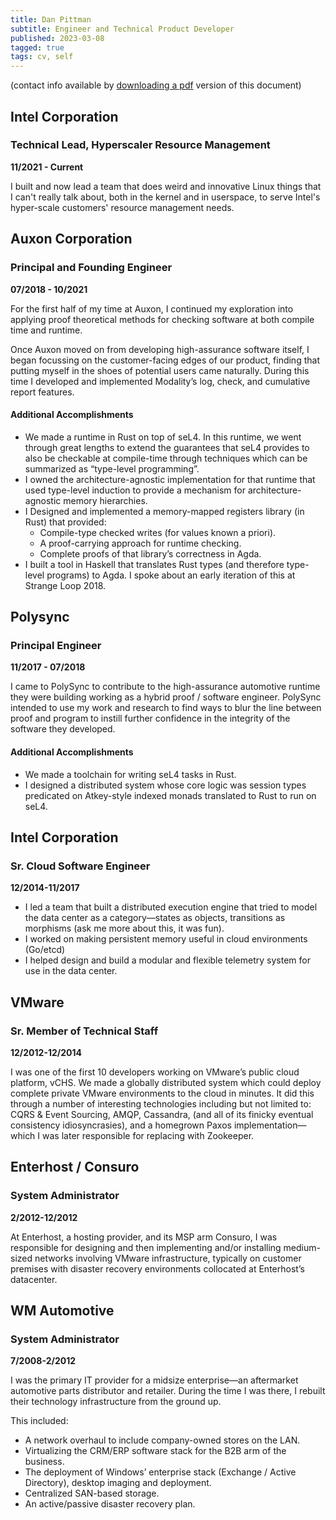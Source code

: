```yaml
---
title: Dan Pittman
subtitle: Engineer and Technical Product Developer
published: 2023-03-08
tagged: true
tags: cv, self
---
```


(contact info available by [downloading a pdf](/files/cv.pdf) version of
this document)

## Intel Corporation
### Technical Lead, Hyperscaler Resource Management
**11/2021 - Current**

I built and now lead a team that does weird and innovative Linux
things that I can't really talk about, both in the kernel and in
userspace, to serve Intel's hyper-scale customers' resource management
needs.

## Auxon Corporation
### Principal and Founding Engineer
**07/2018 - 10/2021**

For the first half of my time at Auxon, I continued my exploration
into applying proof theoretical methods for checking software at both
compile time and runtime.

Once Auxon moved on from developing high-assurance software itself, I
began focussing on the customer-facing edges of our product, finding
that putting myself in the shoes of potential users came
naturally. During this time I developed and implemented Modality’s
log, check, and cumulative report features.

#### Additional Accomplishments

- We made a runtime in Rust on top of seL4. In this runtime, we went
  through great lengths to extend the guarantees that seL4 provides to
  also be checkable at compile-time through techniques which can be
  summarized as “type-level programming”.
- I owned the architecture-agnostic implementation for that runtime
  that used type-level induction to provide a mechanism for
  architecture-agnostic memory hierarchies.
- I Designed and implemented a memory-mapped registers library (in
  Rust) that provided:
  - Compile-type checked writes (for values known a priori).
  - A proof-carrying approach for runtime checking.
  - Complete proofs of that library’s correctness in Agda.
- I built a tool in Haskell that translates Rust types (and therefore
  type-level programs) to Agda. I spoke about an early iteration of
  this at Strange Loop 2018.

## Polysync
### Principal Engineer
**11/2017 - 07/2018**

I came to PolySync to contribute to the high-assurance automotive
runtime they were building working as a hybrid proof / software
engineer. PolySync intended to use my work and research to find ways
to blur the line between proof and program to instill further
confidence in the integrity of the software they developed.

#### Additional Accomplishments

- We made a toolchain for writing seL4 tasks in Rust.
- I designed a distributed system whose core logic was session types
  predicated on Atkey-style indexed monads translated to Rust to run
  on seL4.

## Intel Corporation
### Sr. Cloud Software Engineer
**12/2014-11/2017**

- I led a team that built a distributed execution engine that tried to
  model the data center as a category—states as objects, transitions
  as morphisms (ask me more about this, it was fun).
- I worked on making persistent memory useful in cloud environments (Go/etcd)
- I helped design and build a modular and flexible telemetry system for use in the data center.

## VMware
### Sr. Member of Technical Staff
**12/2012-12/2014**

I was one of the first 10 developers working on VMware’s public cloud
platform, vCHS.  We made a globally distributed system which could
deploy complete private VMware environments to the cloud in
minutes. It did this through a number of interesting technologies
including but not limited to: CQRS & Event Sourcing, AMQP, Cassandra,
(and all of its finicky eventual consistency idiosyncrasies), and a
homegrown Paxos implementation—which I was later responsible for
replacing with Zookeeper.

## Enterhost / Consuro
### System Administrator
**2/2012-12/2012**

At Enterhost, a hosting provider, and its MSP arm Consuro, I was
responsible for designing and then implementing and/or installing
medium-sized networks involving VMware infrastructure, typically on
customer premises with disaster recovery environments collocated at
Enterhost’s datacenter.

## WM Automotive
### System Administrator
**7/2008-2/2012**

I was the primary IT provider for a midsize enterprise—an aftermarket
automotive parts distributor and retailer. During the time I was
there, I rebuilt their technology infrastructure from the ground up.

This included:

- A network overhaul to include company-owned stores on the LAN.
- Virtualizing the CRM/ERP software stack for the B2B arm of the
  business.
- The deployment of Windows’ enterprise stack (Exchange / Active
  Directory), desktop imaging and deployment.
- Centralized SAN-based storage.
- An active/passive disaster recovery plan.
